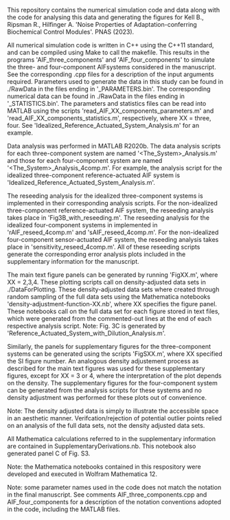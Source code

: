 This repository contains the numerical simulation code and data along with 
the code for analysing this data and generating the figures for
Kell B., Ripsman R., Hilfinger A.
'Noise Properties of Adaptation-conferring Biochemical Control Modules'.
PNAS (2023).

All numerical simulation code is written in C++ using the C++11 standard,
and can be compiled using  Make to call the makefile. This results in the 
programs 'AIF_three_components' and 'AIF_four_components' to simulate the 
three- and four-component AIFsystems considered in the manuscript. 
See the corresponding .cpp files for a description of the input arguments required. 
Parameters used to generate the data in this study can be found in ./RawData 
in the files ending in '_PARAMETERS.bin'. The corresponding numerical data 
can be found in ./RawData in the files ending in '_STATISTICS.bin'. 
The parameters and statistics files can be read into MATLAB using the scripts 
'read_AIF_XX_components_parameters.m' and 'read_AIF_XX_components_statistics.m', 
respectively, where XX = three, four. 
See 'Idealized_Reference_Actuated_System_Analysis.m' for an example. 

Data analysis was performed in MATLAB R2020b. The data analysis scripts for
each three-component system are named '<The_System>_Analysis.m' and those for each
four-component system are named '<The_System>_Analysis_4comp.m'. For example, the
analysis script for the idealized three-component reference-actuated AIF system
is 'Idealized_Reference_Actuated_System_Analysis.m'.  

The reseeding analysis for the idealized three-component systems is implemented
in their corresponding analysis scripts. For the non-idealized three-component
reference-actuated AIF system, the reseeding analysis takes place in 
'Fig3B_with_reseeding.m'. The reseeding analysis for the idealized four-component
systems in implemented in 'rAIF_reseed_4comp.m' and 'sAIF_reseed_4comp.m'.
For the non-idealized four-component sensor-actuated AIF system, the reseeding
analysis takes place in 'sensitivity_reseed_4comp.m'. All of these reseeding
scripts generate the corresponding error analysis plots included in the 
supplementary information for the manuscript. 

The main text figure panels can be generated by running 'FigXX.m', where 
XX = 2,3,4. These plotting scripts call on density-adjusted data sets in 
./DataForPlotting. These density-adjusted data sets where created through
random sampling of the full data sets using the Mathematica notebooks
'density-adjustment-function-XX.nb', where XX specifies the figure panel.
These notebooks call on the full data set for each figure stored in text files, 
which were generated from the commented-out lines at the end of each respective 
analysis script. Note: Fig. 3C is generated by 'Reference_Actuated_System_with_Dilution_Analysis.m'.

Similarly, the panels for supplementary figures for the three-component systems 
can be generated using the scripts 'FigSXX.m', where XX specified the SI figure number.
An analogous density adjustement process as described for the main text figures
was used for these supplementary figures, except for XX =  3 or 4, 
where the interpretation of the plot depends on the density. 
The supplementary figures for the four-component system can be generated
from the analysis scripts for these systems and no density adjustment was performed for
these plots out of convenience. 

Note: The density adjusted data is simply to illustrate the accessible space
in an aesthetic manner. Verifcation/rejection of potential outlier points
relied on an analysis of the full data sets, not the density adjusted data sets. 

All Mathematica calculations referred to in the supplementary information 
are contained in SupplementaryDerivations.nb. This notebook also generated
panel C of Fig. S3. 

Note: the Mathematica notebooks contained in this respository were developed 
and executed in Wolfram Mathematica 12. 

Note: some parameter names used in the code does not match the notation in the final manuscript. 
See comments AIF_three_components.cpp and AIF_four_components for a description of the notation conventions
adopted in the code, including the MATLAB files. 